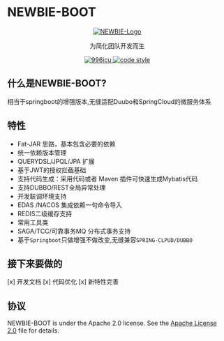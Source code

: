 # NEWBIE-BOOT
<p align="center">
  <a href="https://github.com/baomidou/mybatis-plus">
   <img alt="NEWBIE-Logo" src="https://github.com/halower/newbie-spring-boot-project/blob/master/logo/logo.png?raw=true">
  </a>
</p>

<p align="center">
   为简化团队开发而生
</p>

<p align="center">

  <a href="https://github.com/996icu/996.ICU/blob/master/LICENSE">
    <img alt="996icu" src="https://img.shields.io/badge/license-NPL%20(The%20996%20Prohibited%20License)-blue.svg">
  </a>

  <a href="https://www.apache.org/licenses/LICENSE-2.0">
    <img alt="code style" src="https://img.shields.io/badge/license-Apache%202-4EB1BA.svg?style=flat-square">
  </a>
</p>

## 什么是NEWBIE-BOOT?

相当于springboot的增强版本,无缝适配Duubo和SpringCloud的微服务体系


## 特性

-   Fat-JAR 思路，基本包含必要的依赖
-   统一依赖版本管理
-   QUERYDSL/JPQL/JPA 扩展
-   基于JWT的授权拦截基础
-   支持代码生成：采用代码或者 Maven 插件可快速生成Mybatis代码
-   支持DUBBO/REST全局异常处理
-   开发联调环境支持
-   EDAS /NACOS 集成依赖一句命令导入
-   REDIS二级缓存支持
-   常用工具类
-   SAGA/TCC/可靠事务MQ 分布式事务支持
-   基于`Springboot`只做增强不做改变,无缝兼容`SPRING-CLPUD/DUBBO`


## 接下来要做的

[x] 开发文档
[x] 代码优化
[x] 新特性完善


## 协议

NEWBIE-BOOT is under the Apache 2.0 license. See the [Apache License 2.0](http://www.apache.org/licenses/LICENSE-2.0) file for details.
